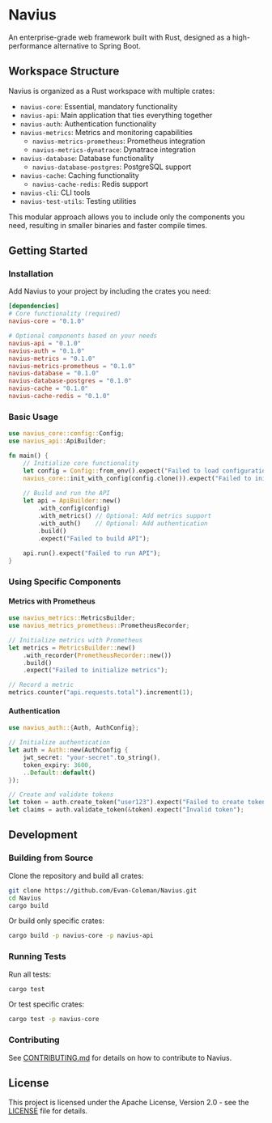 # Navius

An enterprise-grade web framework built with Rust, designed as a high-performance alternative to Spring Boot.

## Workspace Structure

Navius is organized as a Rust workspace with multiple crates:

- `navius-core`: Essential, mandatory functionality
- `navius-api`: Main application that ties everything together
- `navius-auth`: Authentication functionality
- `navius-metrics`: Metrics and monitoring capabilities
  - `navius-metrics-prometheus`: Prometheus integration
  - `navius-metrics-dynatrace`: Dynatrace integration
- `navius-database`: Database functionality
  - `navius-database-postgres`: PostgreSQL support
- `navius-cache`: Caching functionality
  - `navius-cache-redis`: Redis support
- `navius-cli`: CLI tools
- `navius-test-utils`: Testing utilities

This modular approach allows you to include only the components you need, resulting in smaller binaries and faster compile times.

## Getting Started

### Installation

Add Navius to your project by including the crates you need:

```toml
[dependencies]
# Core functionality (required)
navius-core = "0.1.0"

# Optional components based on your needs
navius-api = "0.1.0"
navius-auth = "0.1.0"
navius-metrics = "0.1.0"
navius-metrics-prometheus = "0.1.0"
navius-database = "0.1.0"
navius-database-postgres = "0.1.0"
navius-cache = "0.1.0"
navius-cache-redis = "0.1.0"
```

### Basic Usage

```rust
use navius_core::config::Config;
use navius_api::ApiBuilder;

fn main() {
    // Initialize core functionality
    let config = Config::from_env().expect("Failed to load configuration");
    navius_core::init_with_config(config.clone()).expect("Failed to initialize core");
    
    // Build and run the API
    let api = ApiBuilder::new()
        .with_config(config)
        .with_metrics() // Optional: Add metrics support
        .with_auth()    // Optional: Add authentication
        .build()
        .expect("Failed to build API");
        
    api.run().expect("Failed to run API");
}
```

### Using Specific Components

#### Metrics with Prometheus

```rust
use navius_metrics::MetricsBuilder;
use navius_metrics_prometheus::PrometheusRecorder;

// Initialize metrics with Prometheus
let metrics = MetricsBuilder::new()
    .with_recorder(PrometheusRecorder::new())
    .build()
    .expect("Failed to initialize metrics");

// Record a metric
metrics.counter("api.requests.total").increment(1);
```

#### Authentication

```rust
use navius_auth::{Auth, AuthConfig};

// Initialize authentication
let auth = Auth::new(AuthConfig {
    jwt_secret: "your-secret".to_string(),
    token_expiry: 3600,
    ..Default::default()
});

// Create and validate tokens
let token = auth.create_token("user123").expect("Failed to create token");
let claims = auth.validate_token(&token).expect("Invalid token");
```

## Development

### Building from Source

Clone the repository and build all crates:

```bash
git clone https://github.com/Evan-Coleman/Navius.git
cd Navius
cargo build
```

Or build only specific crates:

```bash
cargo build -p navius-core -p navius-api
```

### Running Tests

Run all tests:

```bash
cargo test
```

Or test specific crates:

```bash
cargo test -p navius-core
```

### Contributing

See [CONTRIBUTING.md](CONTRIBUTING.md) for details on how to contribute to Navius.

## License

This project is licensed under the Apache License, Version 2.0 - see the [LICENSE](LICENSE) file for details. 